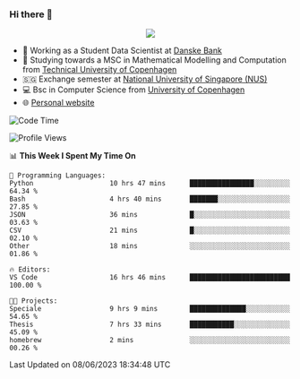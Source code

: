 ### Hi there 👋

<p align="center">
  <img src="https://media4.giphy.com/media/3ohzdKy5Z8TChSDuiA/giphy.gif?cid=ecf05e47r69cojk56gup9q8mep9liy48s94dn2uxsfh6fv39&rid=giphy.gif&ct=g" />
</p>

* 🏦 Working as a Student Data Scientist at [Danske Bank](https://danskebank.dk)
* 🧮 Studying towards a MSC in Mathematical Modelling and Computation from [Technical University of Copenhagen](https://www.dtu.dk)
* 🇸🇬 Exchange semester at [National University of Singapore (NUS)](https://www.nus.edu.sg)
* 💻 Bsc in Computer Science from [University of Copenhagen](https://www.ku.dk/english/)
* 🌐 [Personal website](https://fiskehandleren.github.io/carl-website/) 

<!--START_SECTION:waka-->
![Code Time](http://img.shields.io/badge/Code%20Time-351%20hrs%2057%20mins-blue)

![Profile Views](http://img.shields.io/badge/Profile%20Views-0-blue)

📊 **This Week I Spent My Time On** 

```text
💬 Programming Languages: 
Python                   10 hrs 47 mins      ████████████████░░░░░░░░░   64.34 % 
Bash                     4 hrs 40 mins       ███████░░░░░░░░░░░░░░░░░░   27.85 % 
JSON                     36 mins             █░░░░░░░░░░░░░░░░░░░░░░░░   03.63 % 
CSV                      21 mins             █░░░░░░░░░░░░░░░░░░░░░░░░   02.10 % 
Other                    18 mins             ░░░░░░░░░░░░░░░░░░░░░░░░░   01.86 % 

🔥 Editors: 
VS Code                  16 hrs 46 mins      █████████████████████████   100.00 % 

🐱‍💻 Projects: 
Speciale                 9 hrs 9 mins        ██████████████░░░░░░░░░░░   54.65 % 
Thesis                   7 hrs 33 mins       ███████████░░░░░░░░░░░░░░   45.09 % 
homebrew                 2 mins              ░░░░░░░░░░░░░░░░░░░░░░░░░   00.26 % 
```


 Last Updated on 08/06/2023 18:34:48 UTC
<!--END_SECTION:waka-->
